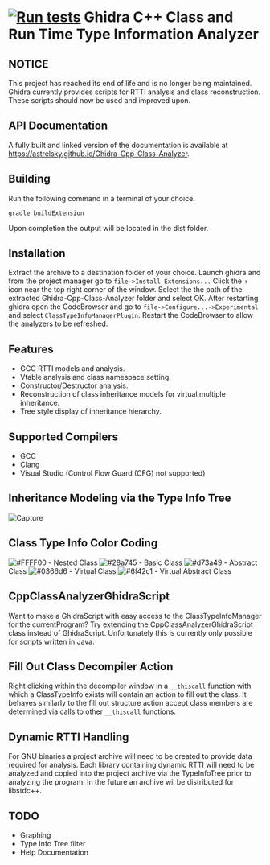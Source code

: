 [![Run tests](https://github.com/astrelsky/Ghidra-Cpp-Class-Analyzer/actions/workflows/test.yml/badge.svg)](https://github.com/astrelsky/Ghidra-Cpp-Class-Analyzer/actions/workflows/test.yml)
Ghidra C++ Class and Run Time Type Information Analyzer
=======================================================

NOTICE
------

This project has reached its end of life and is no longer being maintained.
Ghidra currently provides scripts for RTTI analysis and class reconstruction.
These scripts should now be used and improved upon.

API Documentation
-----------------

A fully built and linked version of the documentation is available at <https://astrelsky.github.io/Ghidra-Cpp-Class-Analyzer>.

Building
--------

Run the following command in a terminal of your choice.

`gradle buildExtension`

Upon completion the output will be located in the dist folder.

Installation
------------

Extract the archive to a destination folder of your choice.
Launch ghidra and from the project manager go to `file->Install Extensions...`
Click the + icon near the top right corner of the window.
Select the the path of the extracted Ghidra-Cpp-Class-Analyzer folder and select OK.
After restarting ghidra open the CodeBrowser and go to `file->Configure...->Experimental` and select `ClassTypeInfoManagerPlugin`. Restart the CodeBrowser to allow the analyzers to be refreshed.

Features
--------

* GCC RTTI models and analysis.
* Vtable analysis and class namespace setting.
* Constructor/Destructor analysis.
* Reconstruction of class inheritance models for virtual multiple inheritance.
* Tree style display of inheritance hierarchy.

Supported Compilers
-------------------

* GCC
* Clang
* Visual Studio (Control Flow Guard (CFG) not supported)

Inheritance Modeling via the Type Info Tree
-------------------------------------------

![Capture](https://user-images.githubusercontent.com/46897303/86498580-62295580-bd54-11ea-9434-d1b3e6e40a4c.PNG)

Class Type Info Color Coding
----------------------------

![#FFFF00](https://via.placeholder.com/15/ffff00/000000?text=+) - Nested Class
![#28a745](https://via.placeholder.com/15/28a745/000000?text=+) - Basic Class
![#d73a49](https://via.placeholder.com/15/d73a49/000000?text=+) - Abstract Class
![#0366d6](https://via.placeholder.com/15/0366d6/000000?text=+) - Virtual Class
![#6f42c1](https://via.placeholder.com/15/6f42c1/000000?text=+) - Virtual Abstract Class

CppClassAnalyzerGhidraScript
----------------------------

Want to make a GhidraScript with easy access to the ClassTypeInfoManager for the currentProgram? Try extending the CppClassAnalyzerGhidraScript class instead of GhidraScript. Unfortunately this is currently only possible for scripts written in Java.

Fill Out Class Decompiler Action
--------------------------------

Right clicking within the decompiler window in a `__thiscall` function with which a ClassTypeInfo exists will contain an action to fill out the class. It behaves similarly to the fill out structure action accept class members are determined via calls to other `__thiscall` functions.

Dynamic RTTI Handling
---------------------

For GNU binaries a project archive will need to be created to provide data required for analysis. Each library containing dynamic RTTI will need to be analyzed and copied into the project archive via the TypeInfoTree prior to analyzing the program. In the future an archive wil be distributed for libstdc++.

TODO
----

* Graphing
* Type Info Tree filter
* Help Documentation
